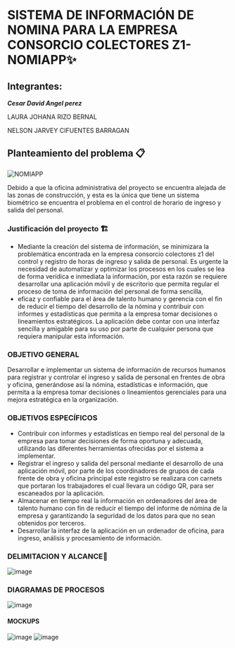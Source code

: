 # SISTEMA DE INFORMACIÓN DE NOMINA PARA LA EMPRESA CONSORCIO COLECTORES Z1- NOMIAPP✨
 ## Integrantes:
***Cesar David Angel perez***

LAURA JOHANA RIZO BERNAL

NELSON JARVEY CIFUENTES BARRAGAN

## Planteamiento del problema 📋 
![NOMIAPP](https://user-images.githubusercontent.com/73148098/112249851-77b61680-8c26-11eb-8c54-7a2b41f15b64.png)

Debido a que la oficina administrativa del proyecto se encuentra alejada de las zonas de construcción, y esta es la única que tiene un sistema biométrico se encuentra el problema en el control de horario de ingreso y salida del personal.
### Justificación del proyecto   🏗
- Mediante la creación del sistema de información, se minimizara la problemática encontrada en la empresa consorcio colectores z1 del control y registro de horas de ingreso y salida de personal. Es urgente la necesidad de automatizar y optimizar los procesos en los cuales se lea de forma verídica e inmediata la información, por esta razón se requiere desarrollar una aplicación móvil y de escritorio que permita regular el proceso de toma de información del personal de forma sencilla,
- eficaz y confiable para el área de talento humano y gerencia con el fin de reducir el tiempo del desarrollo de la nómina y contribuir con informes y estadísticas que permita a la empresa tomar decisiones o lineamientos estratégicos. La aplicación debe contar con una interfaz sencilla y amigable para su uso por parte de cualquier persona que requiera manipular esta información.
### OBJETIVO GENERAL
Desarrollar e implementar un sistema de información de recursos humanos para registrar y controlar el ingreso y salida de personal en frentes de obra y oficina, generándose así la nómina, estadísticas e información, que permita a la empresa tomar decisiones o lineamientos gerenciales para una mejora estratégica en la organización.
### OBJETIVOS ESPECÍFICOS
- Contribuir con informes y estadísticas en tiempo real del personal de la empresa para tomar  decisiones de forma oportuna y adecuada, utilizando las diferentes herramientas ofrecidas por el sistema a implementar.
- Registrar el ingreso y salida del personal mediante el desarrollo de una aplicación móvil, por parte de los coordinadores de grupos de cada frente de obra y oficina principal este registro se realizara con carnets que portaran los trabajadores el cual llevara un código QR, para ser escaneados por la aplicación.
- Almacenar en tiempo real la información en ordenadores del área de talento humano con fin de reducir el tiempo del informe de nómina de la empresa y garantizando la seguridad de los datos para que no sean obtenidos por terceros.
- Desarrollar la interfaz de la aplicación en un ordenador de oficina, para ingreso, análisis y procesamiento de información.
### DELIMITACION Y ALCANCE🌠
![image](https://user-images.githubusercontent.com/73148098/112251609-9e298100-8c29-11eb-88e6-03f9e7731f93.png)
### DIAGRAMAS DE PROCESOS
![image](https://user-images.githubusercontent.com/73148098/112251436-396e2680-8c29-11eb-808b-0fcbc857cd40.png)

#### MOCKUPS

![image](https://user-images.githubusercontent.com/73148098/112250268-12aef080-8c27-11eb-9a2d-2f0fa3403109.png)
![image](https://user-images.githubusercontent.com/73148098/112250299-1d698580-8c27-11eb-8580-118ad074d53f.png)





